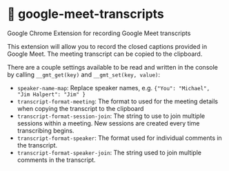 # 📝 google-meet-transcripts

Google Chrome Extension for recording Google Meet transcripts

This extension will allow you to record the closed captions provided in Google Meet. The meeting transcript can be copied to the clipboard.

There are a couple settings available to be read and written in the console by calling `__gmt_get(key)` and `__gmt_set(key, value)`:

- `speaker-name-map`: Replace speaker names, e.g. `{"You": "Michael", "Jim Halpert": "Jim" }`
- `transcript-format-meeting`: The format to used for the meeting details when copying the transcript to the clipboard
- `transcript-format-session-join`: The string to use to join multiple sessions within a meeting. New sessions are created every time transcribing begins.
- `transcript-format-speaker`: The format used for individual comments in the transcript.
- `transcript-format-speaker-join`: The string used to join multiple comments in the transcript.
